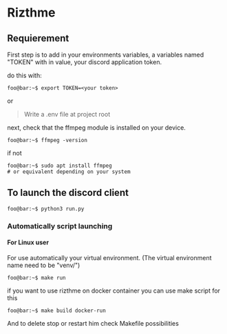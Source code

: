 # Rizthme

## Requierement

First step is to add in your environments variables,
a variables named "TOKEN" with in value, your discord application token.

do this with:

```console
foo@bar:~$ export TOKEN=<your token>
```

or

> Write a .env file at project root 

next, check that the ffmpeg module is installed on your device.

```console
foo@bar:~$ ffmpeg -version
```

if not

```console
foo@bar:~$ sudo apt install ffmpeg 
# or equivalent depending on your system
```

## To launch the discord client

```console
foo@bar:~$ python3 run.py
```

### Automatically script launching

#### For Linux user

For use automatically your virtual environment. (The virtual environment name need to be "venv/")

```console
foo@bar:~$ make run
```

if you want to use rizthme on docker container you can use make script for this

```console
foo@bar:~$ make build docker-run
```

And to delete stop or restart him check Makefile possibilities